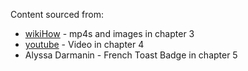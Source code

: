 Content sourced from:
- [wikiHow](http://www.wikihow.com/Make-French-Toast) - mp4s and images in chapter 3 
- [youtube](http://www.youtube.com) - Video in chapter 4
- Alyssa Darmanin - French Toast Badge in chapter 5
